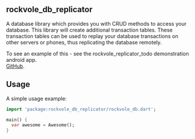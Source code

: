 ## rockvole_db_replicator

A database library which provides you with CRUD methods to access your database. This library will create additional transaction tables.
These transaction tables can be used to replay your database transactions on other servers or phones, thus replicating the database remotely.

To see an example of this - see the rockvole_replicator_todo demonstration android app.<br/>
[GitHub](https://github.com/Rockvole/rockvole_replicator_todo).

## Usage

A simple usage example:

```dart
import 'package:rockvole_db_replicator/rockvole_db.dart';

main() {
  var awesome = Awesome();
}
```
